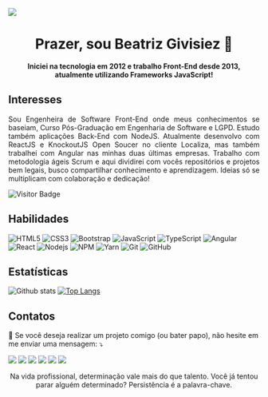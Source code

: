 <img width="auto" src="https://res.cloudinary.com/stefanosaffran/image/upload/v1596557625/ru5sj2goboqrtxl5d8m1.png"><br>

<h1 align="center">Prazer, sou Beatriz Givisiez 👋</h1> 

<p align="center"><strong>Iniciei na tecnologia em 2012 e trabalho Front-End desde 2013, atualmente utilizando Frameworks JavaScript!</strong></p>

## Interesses

<p align="justify">Sou Engenheira de Software Front-End onde meus conhecimentos se baseiam, Curso Pós-Graduação em Engenharia de Software e LGPD. Estudo também aplicações Back-End com NodeJS. Atualmente desenvolvo com ReactJS e KnockoutJS Open Soucer no cliente Localiza, mas também trabalhei com Angular nas minhas duas últimas empresas. Trabalho com metodologia ágeis Scrum e aqui dividirei com vocês repositórios e projetos bem legais, busco compartilhar conhecimento e aprendizagem. Ideias só se multiplicam com colaboração e dedicação!</p>

![Visitor Badge](https://visitor-badge.laobi.icu/badge?page_id=BeatrizGivisiez.BeatrizGivisiez)

## Habilidades

![HTML5](https://img.shields.io/badge/-HTML5-E34F26?style=flat-square&logo=html5&logoColor=white)
![CSS3](https://img.shields.io/badge/-CSS3-1572B6?style=flat-square&logo=css3)
![Bootstrap](https://img.shields.io/badge/-Bootstrap-563D7C?style=flat-square&logo=bootstrap)
![JavaScript](https://img.shields.io/badge/-JavaScript-black?style=flat-square&logo=javascript)
![TypeScript](https://img.shields.io/badge/-TypeScript-007ACC?style=flat-square&logo=typescript)
![Angular](https://img.shields.io/badge/-Angular-black?style=flat-square&logo=angular&logoColor=red)
![React](https://img.shields.io/badge/-React-black?style=flat-square&logo=react)
![Nodejs](https://img.shields.io/badge/NodeJs-339933.svg?logo=node.js&logoColor=white)
![NPM](https://img.shields.io/badge/NPM-CB3837.svg?logo=npm)
![Yarn](https://img.shields.io/badge/Yarn-2C8EBB.svg?logo=yarn&logoColor=white)
![Git](https://img.shields.io/badge/-Git-black?style=flat-square&logo=git)
![GitHub](https://img.shields.io/badge/-GitHub-181717?style=flat-square&logo=github)

## Estatísticas

![Github stats](https://github-readme-stats.vercel.app/api?username=BeatrizGivisiez&hide=issues&theme=gruvbox&show_icons=true&hide_border=false&count_private=true&include_all_commits=true&line_height=24.5)
[![Top Langs](https://github-readme-stats.vercel.app/api/top-langs/?username=BeatrizGivisiez&layout=compact&theme=gruvbox&langs_count=10)](https://github.com/BeatrizGivisiez/github-readme-stats)

## Contatos

<p align="left">
  💌 Se você deseja realizar um projeto comigo (ou bater papo), não hesite em me enviar uma mensagem: ⤵️
</p>

<p align="left">
  <a href="mailto:beatriz.givisiez@hotmail.com" alt="Hotmail">
  <img src="https://img.shields.io/badge/-Hotmail-e34c41?style=flat-square&labelColor=e34c41&logo=gmail&logoColor=white&link=beatriz.givisiez@hotmail.com" /></a>
  <a href="https://www.linkedin.com/in/beatriz-givisiez" alt="Linkedin">
  <img src="https://img.shields.io/badge/-Linkedin-blue?style=flat-square&logo=Linkedin&logoColor=white&link=https://www.linkedin.com/in/beatriz-givisiez" /></a>
  <a href="https://api.whatsapp.com/send?phone=5524998380056&text=Olá%20Beatriz,%20tudo%20bem?" alt="WhatsApp">
  <img src="https://img.shields.io/badge/-WhatsApp-3CB371?style=flat-square&labelColor=3CB371&logo=whatsapp&logoColor=white&link=https://api.whatsapp.com/send?phone=5524998380056&text=Olá%20Beatriz,%20tudo%20bem?"/></a>
  <a href="https://www.instagram.com/biagivisiez/" alt="Instagram">
  <img src="https://img.shields.io/badge/-Instagram-DF0174?style=flat-square&labelColor=DF0174&logo=instagram&logoColor=white&link=https://www.instagram.com/bia.givisiez/"/></a>
  <a href="https://www.twitter.com/BeatrizGivisiez" alt="Twitter">
  <img src="https://img.shields.io/badge/-Twitter-blue?style=flat-square&logo=Twitter&logoColor=white&link=https://www.twitter.com/BeatrizGivisiez" /></a>
  
  <a href="https://www.github.com/BeatrizGivisiez" alt="Github">
  <img src="https://img.shields.io/badge/-Github-black?style=flat-square&logo=Github&logoColor=white&link=https://www.github.com/BeatrizGivisiez" /></a>
</p>

<p align="center">Na vida profissional, determinação vale mais do que talento. Você já tentou parar alguém determinado? Persistência é a palavra-chave.</p>
